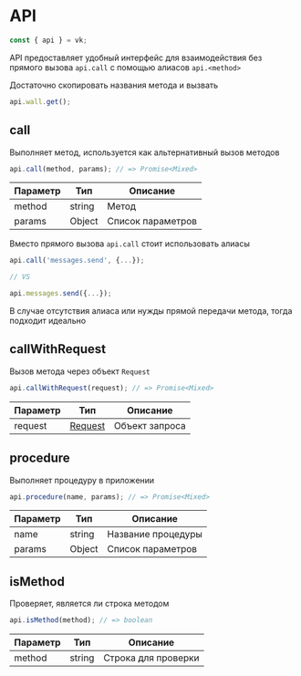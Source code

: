 # API

```js
const { api } = vk;
```

API предоставляет удобный интерфейс для взаимодействия без прямого вызова `api.call` с помощью алиасов `api.<method>`

Достаточно скопировать названия метода и вызвать

```js
api.wall.get();
```

## call
Выполняет метод, используется как альтернативный вызов методов

```js
api.call(method, params); // => Promise<Mixed>
```

| Параметр | Тип    | Описание          |
|----------|--------|-------------------|
| method   | string | Метод             |
| params   | Object | Список параметров |

Вместо прямого вызова `api.call` стоит использовать алиасы

```js
api.call('messages.send', {...});

// VS

api.messages.send({...});
```

В случае отсутствия алиаса или нужды прямой передачи метода, тогда подходит идеально

## callWithRequest
Вызов метода через объект `Request`

```js
api.callWithRequest(request); // => Promise<Mixed>
```

| Параметр | Тип                   | Описание       |
|----------|-----------------------|----------------|
| request  | [Request](request.md) | Объект запроса |

## procedure
Выполняет процедуру в приложении

```js
api.procedure(name, params); // => Promise<Mixed>
```

| Параметр | Тип    | Описание           |
|----------|--------|--------------------|
| name     | string | Название процедуры |
| params   | Object | Список параметров  |

## isMethod
Проверяет, является ли строка методом

```js
api.isMethod(method); // => boolean
```

| Параметр | Тип    | Описание            |
|----------|--------|---------------------|
| method   | string | Строка для проверки |
